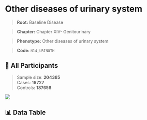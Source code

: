 # Other diseases of urinary system

> **Root:** Baseline Disease  

> **Chapter:** Chapter XIV- Genitourinary  

> **Phenotype:** Other diseases of urinary system  

> **Code:** `N14_URINOTH`

## 🧪 All Participants  
> Sample size: **204385**  
> Cases: **16727**  
> Controls: **187658**
<img src="/Sensitive/Figures/ALL/Incidence/N14_URINOTH.png"/>

## 📊 Data Table
<CsvTableMRF src="/Sensitive/Data/ALL/Incidence/COX_N14_URINOTH.csv"/>

